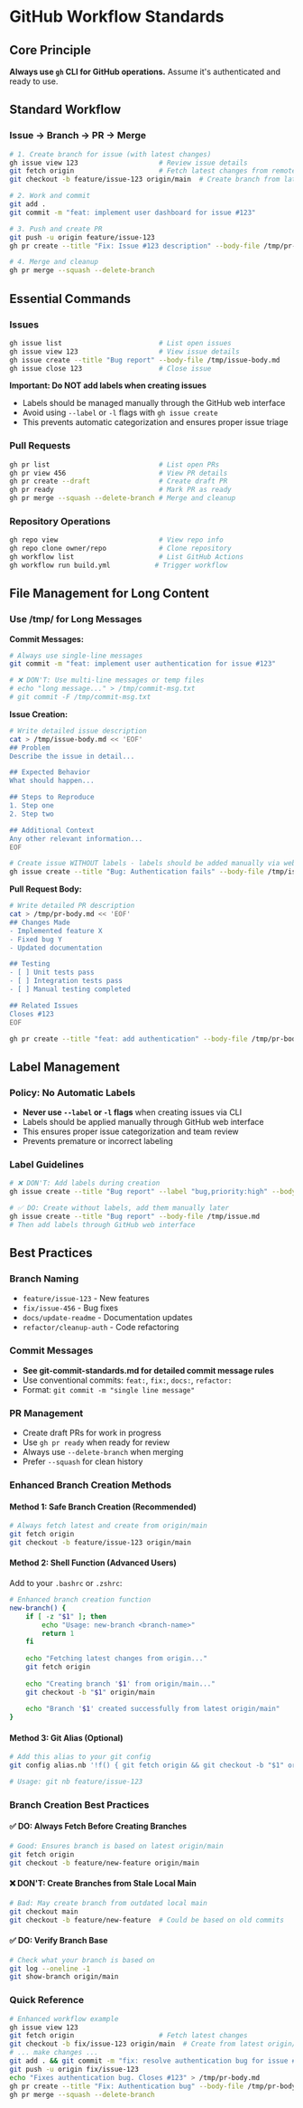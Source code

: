 # GitHub Workflow Standards

## Core Principle

**Always use `gh` CLI for GitHub operations.** Assume it's authenticated and ready to use.

## Standard Workflow

### Issue → Branch → PR → Merge

```bash
# 1. Create branch for issue (with latest changes)
gh issue view 123                    # Review issue details
git fetch origin                     # Fetch latest changes from remote
git checkout -b feature/issue-123 origin/main  # Create branch from latest origin/main

# 2. Work and commit  
git add .
git commit -m "feat: implement user dashboard for issue #123"

# 3. Push and create PR
git push -u origin feature/issue-123
gh pr create --title "Fix: Issue #123 description" --body-file /tmp/pr-body.md

# 4. Merge and cleanup
gh pr merge --squash --delete-branch
```

## Essential Commands

### Issues
```bash
gh issue list                        # List open issues
gh issue view 123                    # View issue details
gh issue create --title "Bug report" --body-file /tmp/issue-body.md
gh issue close 123                   # Close issue
```

**Important: Do NOT add labels when creating issues**
- Labels should be managed manually through the GitHub web interface
- Avoid using `--label` or `-l` flags with `gh issue create`
- This prevents automatic categorization and ensures proper issue triage

### Pull Requests
```bash
gh pr list                           # List open PRs
gh pr view 456                       # View PR details
gh pr create --draft                 # Create draft PR
gh pr ready                          # Mark PR as ready
gh pr merge --squash --delete-branch # Merge and cleanup
```

### Repository Operations
```bash
gh repo view                         # View repo info
gh repo clone owner/repo             # Clone repository
gh workflow list                     # List GitHub Actions
gh workflow run build.yml           # Trigger workflow
```

## File Management for Long Content

### Use /tmp/ for Long Messages

**Commit Messages:**
```bash
# Always use single-line messages
git commit -m "feat: implement user authentication for issue #123"

# ❌ DON'T: Use multi-line messages or temp files
# echo "long message..." > /tmp/commit-msg.txt
# git commit -F /tmp/commit-msg.txt
```

**Issue Creation:**
```bash
# Write detailed issue description
cat > /tmp/issue-body.md << 'EOF'
## Problem
Describe the issue in detail...

## Expected Behavior
What should happen...

## Steps to Reproduce
1. Step one
2. Step two

## Additional Context
Any other relevant information...
EOF

# Create issue WITHOUT labels - labels should be added manually via web interface
gh issue create --title "Bug: Authentication fails" --body-file /tmp/issue-body.md
```

**Pull Request Body:**
```bash
# Write detailed PR description
cat > /tmp/pr-body.md << 'EOF'
## Changes Made
- Implemented feature X
- Fixed bug Y
- Updated documentation

## Testing
- [ ] Unit tests pass
- [ ] Integration tests pass
- [ ] Manual testing completed

## Related Issues
Closes #123
EOF

gh pr create --title "feat: add authentication" --body-file /tmp/pr-body.md
```

## Label Management

### Policy: No Automatic Labels
- **Never use `--label` or `-l` flags** when creating issues via CLI
- Labels should be applied manually through GitHub web interface
- This ensures proper issue categorization and team review
- Prevents premature or incorrect labeling

### Label Guidelines
```bash
# ❌ DON'T: Add labels during creation
gh issue create --title "Bug report" --label "bug,priority:high" --body-file /tmp/issue.md

# ✅ DO: Create without labels, add them manually later
gh issue create --title "Bug report" --body-file /tmp/issue.md
# Then add labels through GitHub web interface
```

## Best Practices

### Branch Naming
- `feature/issue-123` - New features
- `fix/issue-456` - Bug fixes
- `docs/update-readme` - Documentation updates
- `refactor/cleanup-auth` - Code refactoring

### Commit Messages
- **See git-commit-standards.md for detailed commit message rules**
- Use conventional commits: `feat:`, `fix:`, `docs:`, `refactor:`
- Format: `git commit -m "single line message"`

### PR Management
- Create draft PRs for work in progress
- Use `gh pr ready` when ready for review
- Always use `--delete-branch` when merging
- Prefer `--squash` for clean history

### Enhanced Branch Creation Methods

#### Method 1: Safe Branch Creation (Recommended)
```bash
# Always fetch latest and create from origin/main
git fetch origin
git checkout -b feature/issue-123 origin/main
```

#### Method 2: Shell Function (Advanced Users)
Add to your `.bashrc` or `.zshrc`:
```bash
# Enhanced branch creation function
new-branch() {
    if [ -z "$1" ]; then
        echo "Usage: new-branch <branch-name>"
        return 1
    fi
    
    echo "Fetching latest changes from origin..."
    git fetch origin
    
    echo "Creating branch '$1' from origin/main..."
    git checkout -b "$1" origin/main
    
    echo "Branch '$1' created successfully from latest origin/main"
}
```

#### Method 3: Git Alias (Optional)
```bash
# Add this alias to your git config
git config alias.nb '!f() { git fetch origin && git checkout -b "$1" origin/main; }; f'

# Usage: git nb feature/issue-123
```

### Branch Creation Best Practices

#### ✅ DO: Always Fetch Before Creating Branches
```bash
# Good: Ensures branch is based on latest origin/main
git fetch origin
git checkout -b feature/new-feature origin/main
```

#### ❌ DON'T: Create Branches from Stale Local Main
```bash
# Bad: May create branch from outdated local main
git checkout main
git checkout -b feature/new-feature  # Could be based on old commits
```

#### ✅ DO: Verify Branch Base
```bash
# Check what your branch is based on
git log --oneline -1
git show-branch origin/main
```

### Quick Reference
```bash
# Enhanced workflow example
gh issue view 123
git fetch origin                     # Fetch latest changes
git checkout -b fix/issue-123 origin/main  # Create from latest origin/main
# ... make changes ...
git add . && git commit -m "fix: resolve authentication bug for issue #123"
git push -u origin fix/issue-123
echo "Fixes authentication bug. Closes #123" > /tmp/pr-body.md
gh pr create --title "Fix: Authentication bug" --body-file /tmp/pr-body.md
gh pr merge --squash --delete-branch